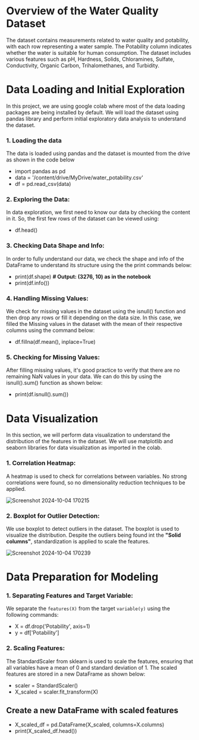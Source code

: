 ﻿# **Overview of the Water Quality Dataset**
The dataset contains measurements related to water quality and potability, with each row representing a water sample. The Potability column indicates whether the water is suitable for human consumption. The dataset includes various features such as pH, Hardness, Solids, Chloramines, Sulfate, Conductivity, Organic Carbon, Trihalomethanes, and Turbidity.

# **Data Loading and Initial Exploration**
In this project, we are using google colab where most of the data loading packages are being installed by default.
We will load the dataset using pandas library and perform initial exploratory data analysis to understand the dataset.

### **1. Loading the data**
The data is loaded using pandas and the dataset is mounted from the drive as shown in the code below

- import pandas as pd
- data = '/content/drive/MyDrive/water_potability.csv'
- df = pd.read_csv(data)

### **2. Exploring the Data:**
In data exploration, we first need to know our data by checking the content in it.
So, the first few rows of the dataset can be viewed using:

- df.head()

### **3. Checking Data Shape and Info:**
In order to fully understand our data, we check the shape and info of the DataFrame to understand its structure using the the print commands below:

- print(df.shape)  **# Output: (3276, 10) as in the notebook**
- print(df.info())

### **4. Handling Missing Values:**
We check for missing values in the dataset using the isnull() function and then drop any rows or fill it depending on the data size.
In this case, we filled the Missing values in the dataset with the mean of their respective columns using the command below:

- df.fillna(df.mean(), inplace=True)

### **5. Checking for Missing Values:**
After filling missing values, it's good practice to verify that there are no remaining NaN values in your data.
We can do this by using the isnull().sum() function as shown below:

- print(df.isnull().sum())

# **Data Visualization**
In this section, we will perform data visualization to understand the distribution of the features in the dataset.
We will use matplotlib and seaborn libraries for data visualization as imported in the colab.

### **1. Correlation Heatmap:**
A heatmap is used to check for correlations between variables. 
No strong correlations were found, so no dimensionality reduction techniques to be applied.

![Screenshot 2024-10-04 170215](https://github.com/user-attachments/assets/8b6e9b9e-fb7c-4b52-bb1f-0e68023cf48e)

### **2. Boxplot for Outlier Detection:**
We use boxplot to detect outliers in the dataset. The boxplot is used to visualize the distribution.
Despite the outliers being found int the **"Solid columns"**, standardization is applied to scale the features.

![Screenshot 2024-10-04 170239](https://github.com/user-attachments/assets/560049f1-5585-42ab-91a4-dd0816e1271f)

# **Data Preparation for Modeling**
### **1. Separating Features and Target Variable:**
We separate the `features(X)` from the target `variable(y)` using the following commands:

- X = df.drop('Potability', axis=1)
- y = df['Potability']

### **2. Scaling Features:**
The StandardScaler from sklearn is used to scale the features, ensuring that all variables have a mean of 0 and standard deviation of 1. The scaled features are stored in a new DataFrame as shown below:

- scaler = StandardScaler()
- X_scaled = scaler.fit_transform(X)

## Create a new DataFrame with scaled features
- X_scaled_df = pd.DataFrame(X_scaled, columns=X.columns)
- print(X_scaled_df.head())

